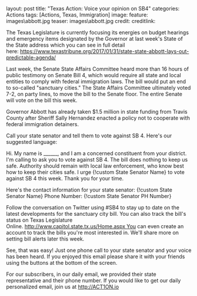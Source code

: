 layout: post
title: "Texas Action: Voice your opinion on SB4"
categories: Actions
tags: [Actions, Texas, Immigration]
image:
  feature: images\abbott.jpg
  teaser: images\abbott.jpg
  credit:
  creditlink:

The Texas Legislature is currently focusing its energies on budget hearings and emergency items designated by the Governor at last week's State of the State address which you can see in full detail here: https://www.texastribune.org/2017/01/31/state-state-abbott-lays-out-predictable-agenda/

Last week, the Senate State Affairs Committee heard more than 16 hours of public testimony on Senate Bill 4, which would require all state and local entities to comply with federal immigration laws. The bill would put an end to so-called "sanctuary cities." The State Affairs Committee ultimately voted 7-2, on party lines, to move the bill to the Senate floor. The entire Senate will vote on the bill this week.

Governor Abbott has already taken $1.5 million in state funding from Travis County after Sheriff Sally Hernandez enacted a policy not to cooperate with federal immigration detainers.

Call your state senator and tell them to vote against SB 4. Here's our suggested language:

Hi. My name is ______, and I am a concerned constituent from your district. I'm calling to ask you to vote against SB 4. The bill does nothing to keep us safe. Authority should remain with local law enforcement, who know best how to keep their cities safe. I urge {!custom State Senator Name} to vote against SB 4 this week. Thank you for your time.

Here's the contact information for your state senator: {!custom State Senator Name} Phone Number: {!custom State Senator PH Number}

Follow the conversation on Twitter using #SB4 to stay up to date on the latest developments for the sanctuary city bill. You can also track the bill's status on Texas Legislature Online. http://www.capitol.state.tx.us/Home.aspx You can even create an account to track the bills you're most interested in. We'll share more on setting bill alerts later this week.

See, that was easy! Just one phone call to your state senator and your voice has been heard. If you enjoyed this email please share it with your friends using the buttons at the bottom of the screen.

For our subscribers, in our daily email, we provided their state representative and their phone number. If you would like to get our daily personalized email, join us at http://ACT1ON.io
